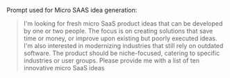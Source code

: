 Prompt used for Micro SAAS idea generation:

> I'm looking for fresh micro SaaS product ideas that can be developed by one or two people. The focus is on creating solutions that save time or money, or improve upon existing but poorly executed ideas. I'm also interested in modernizing industries that still rely on outdated software. The product should be niche-focused, catering to specific industries or user groups. Please provide me with a list of ten innovative micro SaaS ideas

